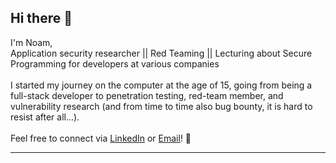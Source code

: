 ## Hi there 👋
<p align="left">
I'm Noam,
<br>
Application security researcher || Red Teaming || Lecturing about Secure Programming for developers at various companies
<br><br>
I started my journey on the computer at the age of 15, going from being a full-stack developer to penetration testing, red-team member, and vulnerability research (and from time to time also bug bounty, it is hard to resist after all...).
<br>
<br>
Feel free to connect via <a href="https://www.linkedin.com/in/noamYaffe/">LinkedIn</a> or <a href="mailto:noam.infosec@gmail.com">Email</a>! 🚀
</p>

---
